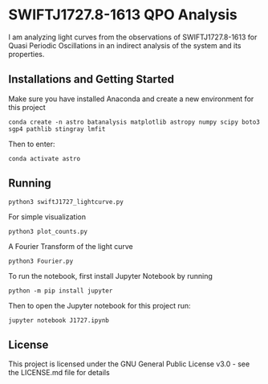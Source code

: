# SWIFTJ1727.8-1613 QPO Analysis

I am analyzing light curves from the observations of SWIFTJ1727.8-1613 for Quasi Periodic Oscillations in an indirect analysis of the system and its properties.

## Installations and Getting Started

Make sure you have installed  Anaconda and create a new environment for this project

```
conda create -n astro batanalysis matplotlib astropy numpy scipy boto3 sgp4 pathlib stingray lmfit
```

Then to enter:

```
conda activate astro
```

## Running

```
python3 swiftJ1727_lightcurve.py
```

For simple visualization

```
python3 plot_counts.py
```

A Fourier Transform of the light curve
```
python3 Fourier.py
```

To run the notebook, first install Jupyter Notebook by running 
```
python -m pip install jupyter
```

Then to open the Jupyter notebook for this project run:

```
jupyter notebook J1727.ipynb
```

## License

This project is licensed under the GNU General Public License v3.0 - see the LICENSE.md file for details